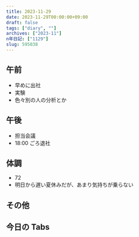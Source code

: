 ```yaml
---
title: 2023-11-29
date: 2023-11-29T00:00:00+09:00
draft: false
tags: ["diary", ""]
archives: ["2023-11"]
n年日記: ["1129"]
slug: 595038
---
```


## 午前

- 早めに出社
- 実験
- 色々別の人の分析とか

## 午後

- 担当会議
- 18:00 ごろ退社

## 体調

- 72
- 明日から遅い夏休みだが、あまり気持ちが乗らない

## その他

## 今日の Tabs

